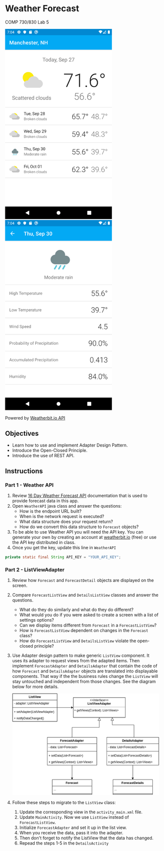 # Weather Forecast
COMP 730/830 Lab 5

<img src="instructions/AppMain.png" alt="app" width="350"/> <img src="instructions/AppDetails.png" alt="app" width="350"/>

Powered by [Weatherbit.io API](https://www.weatherbit.io/api)

## Objectives
- Learn how to use and implement Adapter Design Pattern.
- Introduce the Open-Closed Principle.
- Introduce the use of REST API.

## Instructions
### Part 1 - Weather API
1. Review [16 Day Weather Forecast API](https://www.weatherbit.io/api/weather-forecast-16-day) documentation
that is used to provide forecast data in this app. 
2. Open `WeatherAPI` java class and answer the questions:
   * How is the endpoint URL built?
   * When is the network request is executed?
   * What data structure does your request return?
   * How do we convert this data structure to `Forecast` objects?
3. To be able to use Weather API you will need the API key. You can generate your own by creating an account
at [weatherbit.io](https://www.weatherbit.io/) (free) or use the API key distributed in class.
4. Once you get the key, update this line in `WeatherAPI`
```java
private static final String API_KEY = "YOUR_API_KEY";
```

### Part 2 - ListViewAdapter
1. Review how `Forecast` and `ForecastDetail` objects are displayed on the screen.
2. Compare `ForecastListView` and `DetailsListView` classes and answer the questions.
   * What do they do similarly and what do they do different?  
   * What would you do if you were asked to create a screen with a list of settings options?
   * Can we display items different from `Forecast` in a `ForecastListView`?
   * How is `ForecastListView` dependent on changes in the `Forecast` class?
   * How do `ForecastListView` and `DetailsListView` violate the open-closed principle? 
3. Use Adapter design pattern to make generic `ListView` component. It uses its adapter to request
views from the adapted items. Then implement `ForecastAdapter` and `DetailsAdapter`
   that contain the code of how `Forecast` and `DetailsAdapter` objects are translated into displayable components.
   That way if the the business rules change the `ListView` will stay untouched and independent from those changes.
See the diagram below for more details.

   ![list_view_adapter_diagram](instructions/ListViewAdapter.png)

4. Follow these steps to migrate to the `ListView` class:
   1. Update the corresponding view in the `activity_main.xml` file.
   2. Update `MainActivity`. Now we use `ListView` instead of `ForecastListView`. 
   3. Initialize `ForecastAdapter` and set it up in the list view.
   4. When you receive the data, pass it into the adapter.
   5. Then don't forget to notify the ListView that the data has changed. 
   6. Repead the steps 1-5 in the `DetailsActivity`
